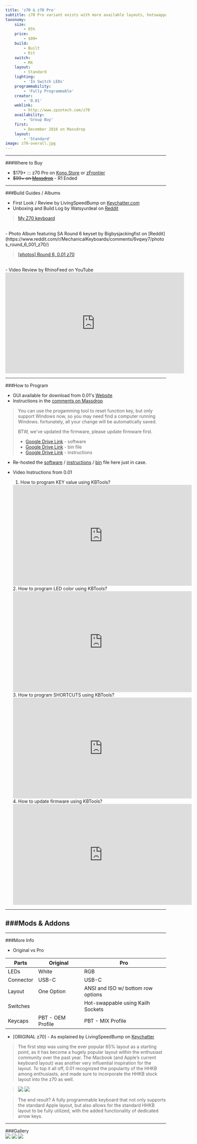 ```yaml
---
title: 'z70 & z70 Pro'
subtitle: z70 Pro variant exists with more available layouts, hotswappable switches, and RGB.
taxonomy:
    size:
        - 65%
    price:
        - $99+
    build:
        - Built
        - Kit
    switch:
        - MX
    layout:
        - Standard
    lighting:
        - 'In Switch LEDs'
    programmability:
        - 'Fully Programmable'
    creator:
        - '0.01'
    weblink:
        - http://www.zpzotech.com/z70
    availability:
        - 'Group Buy'
    first:
        - December 2016 on Massdrop
    layout:
        - 'Standard'
image: z70-overall.jpg
---
```


<a name="buy"></a>

---

###Where to Buy
- $179+ ::: z70 Pro on [Kono.Store](https://kono.store/products/z70-pro-65-rgb-mechanical-keyboard) or [zFrontier](https://en.zfrontier.com/products/group-buy-0-01-z70-rgb-mechanical-keyboard)
- ~~$99+ on [Massdrop](https://www.massdrop.com/buy/z70-mechanical-keyboard?utm_source=linkshare&referer=ACCCDX)~~ - R1 Ended


<a name="albums"></a>

---

###Build Guides / Albums
- First Look / Review by LivingSpeedBump on [Keychatter.com](https://www.keychatter.com/2016/12/14/first-look-z70-split-spacebar-aluminum-keyboard/)<br>
- Unboxing and Build Log by Watsyurdeal on [Reddit](https://www.reddit.com/r/MechanicalKeyboards/comments/69gtg4/my_z70_is_finally_here/)
<blockquote class="imgur-embed-pub" lang="en" data-id="a/Lk7m4"><a href="//imgur.com/Lk7m4">My Z70 keyboard</a></blockquote><script async src="//s.imgur.com/min/embed.js" charset="utf-8"></script><br>
- Photo Album featuring SA Round 6 keyset by Bigbysjackingfist on [Reddit](https://www.reddit.com/r/MechanicalKeyboards/comments/6vqwy7/photos_round_6_001_z70/)
<blockquote class="imgur-embed-pub" lang="en" data-id="a/xjz26"><a href="//imgur.com/xjz26">[photos] Round 6, 0.01 z70</a></blockquote><script async src="//s.imgur.com/min/embed.js" charset="utf-8"></script><br>
- Video Review by RhinoFeed on YouTube
<iframe width="560" height="315" src="https://www.youtube.com/embed/MtVaElMpr7c?rel=0" frameborder="0" allowfullscreen></iframe>

<a name="program"></a>

---

###How to Program
- GUI available for download from 0.01's [Website](http://www.zpzotech.com/download/)
- Instructions in the [comments on Massdrop](https://www.massdrop.com/buy/z70-mechanical-keyboard/talk/1671184)
> You can use the progamming tool to reset function key, but only support Windows now, so you may need find a computer running Windows. fortunately, all your change will be automatically saved.
> 
> BTW, we've updated the firmware, please update firmware first.
> - [Google Drive Link](https://drive.google.com/open?id=0B6OlsxK8tzdnMDk1TkpIa21aWVk) - software
> - [Google Drive Link](https://drive.google.com/open?id=0B6OlsxK8tzdnZ21ScGtGckNBbFU) - bin file
> - [Google Drive Link](https://drive.google.com/open?id=0B6OlsxK8tzdncG92SDdpZHJ2cms) - instructions

  - Re-hosted the [software](KBTools_201704241213.zip) / [instructions](Z70_firmware_upgrade_instruction.pdf) / [bin](Z70_HW_V1.0_201705012057.bin) file here just in case.

- Video Instructions from 0.01
   1. How to program KEY value using KBTools?
   <iframe width="560" height="315" src="https://www.youtube.com/embed/XQ2UfnL063o?rel=0&amp;showinfo=0" frameborder="0" allow="autoplay; encrypted-media" allowfullscreen></iframe>
   2. How to program LED color using KBTools?
   <iframe width="560" height="315" src="https://www.youtube.com/embed/-UfzbPrZnkQ?rel=0&amp;showinfo=0" frameborder="0" allow="autoplay; encrypted-media" allowfullscreen></iframe>
   3. How to program SHORTCUTS using KBTools?
   <iframe width="560" height="315" src="https://www.youtube.com/embed/wbGGHcbPBVc?rel=0&amp;showinfo=0" frameborder="0" allow="autoplay; encrypted-media" allowfullscreen></iframe>
   4. How to update firmware using KBTools?
   <iframe width="560" height="315" src="https://www.youtube.com/embed/jGQ14nRK35A?rel=0&amp;showinfo=0" frameborder="0" allow="autoplay; encrypted-media" allowfullscreen></iframe>
   
  
<a name="mods"></a>

---

###Mods &amp; Addons
- 

<a name="misc"></a>

---

###More Info
- Original vs Pro

Parts | Original | Pro
---|---|----
LEDs | White | RGB
Connector | USB-C | USB-C
Layout | One Option | ANSI and ISO w/ bottom row options
Switches |   | Hot-swappable using Kailh Sockets
Keycaps | PBT - OEM Profile | PBT - MIX Profile

- [ORIGINAL z70] - As explained by LivingSpeedBump on [Keychatter](https://www.keychatter.com/2016/12/14/first-look-z70-split-spacebar-aluminum-keyboard/)

> The first step was using the ever popular 65% layout as a starting point, as it has become a hugely popular layout within the enthusiast community over the past year. The Macbook (and Apple’s current keyboard layout) was another very influential inspiration for the layout. To top it all off, 0.01 recognized the popularity of the HHKB among enthusiasts, and made sure to incorporate the HHKB stock layout into the z70 as well.

> ![](https://www.keychatter.com/wp-content/uploads/2016/12/keychatter_2016-12-14_20-34-31-300x99.png)   ![](https://www.keychatter.com/wp-content/uploads/2016/12/keychatter_2016-12-14_20-34-30-300x99.png)

> The end result? A fully programmable keyboard that not only supports the standard Apple layout, but also allows for the standard HHKB layout to be fully utilized, with the added functionality of dedicated arrow keys.

<a name="gallery"></a>

---

###Gallery  
![](z70.jpg)
![](z70-profile.jpg)
![](z70-overall.jpg)

